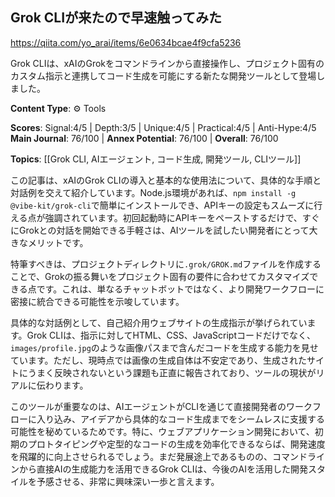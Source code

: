 ## Grok CLIが来たので早速触ってみた

https://qiita.com/yo_arai/items/6e0634bcae4f9cfa5236

Grok CLIは、xAIのGrokをコマンドラインから直接操作し、プロジェクト固有のカスタム指示と連携してコード生成を可能にする新たな開発ツールとして登場しました。

**Content Type**: ⚙️ Tools

**Scores**: Signal:4/5 | Depth:3/5 | Unique:4/5 | Practical:4/5 | Anti-Hype:4/5
**Main Journal**: 76/100 | **Annex Potential**: 76/100 | **Overall**: 76/100

**Topics**: [[Grok CLI, AIエージェント, コード生成, 開発ツール, CLIツール]]

この記事は、xAIのGrok CLIの導入と基本的な使用法について、具体的な手順と対話例を交えて紹介しています。Node.js環境があれば、`npm install -g @vibe-kit/grok-cli`で簡単にインストールでき、APIキーの設定もスムーズに行える点が強調されています。初回起動時にAPIキーをペーストするだけで、すぐにGrokとの対話を開始できる手軽さは、AIツールを試したい開発者にとって大きなメリットです。

特筆すべきは、プロジェクトディレクトリに`.grok/GROK.md`ファイルを作成することで、Grokの振る舞いをプロジェクト固有の要件に合わせてカスタマイズできる点です。これは、単なるチャットボットではなく、より開発ワークフローに密接に統合できる可能性を示唆しています。

具体的な対話例として、自己紹介用ウェブサイトの生成指示が挙げられています。Grok CLIは、指示に対してHTML、CSS、JavaScriptコードだけでなく、`images/profile.jpg`のような画像パスまで含んだコードを生成する能力を見せています。ただし、現時点では画像の生成自体は不安定であり、生成されたサイトにうまく反映されないという課題も正直に報告されており、ツールの現状がリアルに伝わります。

このツールが重要なのは、AIエージェントがCLIを通じて直接開発者のワークフローに入り込み、アイデアから具体的なコード生成までをシームレスに支援する可能性を秘めているためです。特に、ウェブアプリケーション開発において、初期のプロトタイピングや定型的なコードの生成を効率化できるならば、開発速度を飛躍的に向上させられるでしょう。まだ発展途上であるものの、コマンドラインから直接AIの生成能力を活用できるGrok CLIは、今後のAIを活用した開発スタイルを予感させる、非常に興味深い一歩と言えます。